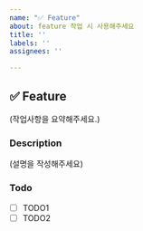 ```yaml
---
name: "✅ Feature"
about: feature 작업 시 사용해주세요
title: ''
labels: ''
assignees: ''

---
```


## ✅ Feature
(작업사항을 요약해주세요.)

### Description
(설명을 작성해주세요)

### Todo
- [ ] TODO1
- [ ] TODO2
